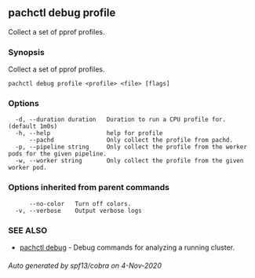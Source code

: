 ## pachctl debug profile

Collect a set of pprof profiles.

### Synopsis

Collect a set of pprof profiles.

```
pachctl debug profile <profile> <file> [flags]
```

### Options

```
  -d, --duration duration   Duration to run a CPU profile for. (default 1m0s)
  -h, --help                help for profile
      --pachd               Only collect the profile from pachd.
  -p, --pipeline string     Only collect the profile from the worker pods for the given pipeline.
  -w, --worker string       Only collect the profile from the given worker pod.
```

### Options inherited from parent commands

```
      --no-color   Turn off colors.
  -v, --verbose    Output verbose logs
```

### SEE ALSO

* [pachctl debug](pachctl_debug.md)	 - Debug commands for analyzing a running cluster.

###### Auto generated by spf13/cobra on 4-Nov-2020
